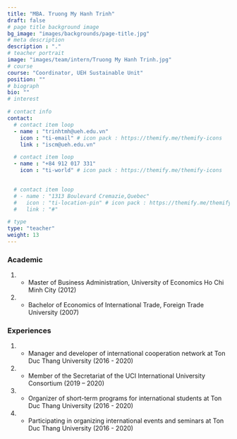 ```yaml
---
title: "MBA. Truong My Hanh Trinh"
draft: false
# page title background image
bg_image: "images/backgrounds/page-title.jpg"
# meta description
description : "."
# teacher portrait
image: "images/team/intern/Truong My Hanh Trinh.jpg"
# course
course: "Coordinator, UEH Sustainable Unit"
position: ""
# biograph
bio: ""
# interest

# contact info
contact:
  # contact item loop
  - name : "trinhtmh@ueh.edu.vn"
    icon : "ti-email" # icon pack : https://themify.me/themify-icons
    link : "iscm@ueh.edu.vn"

  # contact item loop
  - name : "+84 912 017 331"
    icon : "ti-world" # icon pack : https://themify.me/themify-icons
  

  # contact item loop
  # - name : "1313 Boulevard Cremazie,Quebec"
  #   icon : "ti-location-pin" # icon pack : https://themify.me/themify-icons
  #   link : "#"

# type
type: "teacher"
weight: 13
---
```


### Academic
1. * Master of Business Administration, University of Economics Ho Chi Minh City (2012)
1. * Bachelor of Economics of International Trade, Foreign Trade University (2007)

### Experiences
1. * Manager and developer of international cooperation network at Ton Duc Thang University (2016 - 2020)
1. * Member of the Secretariat of the UCI International University Consortium (2019 – 2020)
1. * Organizer of short-term programs for international students at Ton Duc Thang University (2016 - 2020)
1. * Participating in organizing international events and seminars at Ton Duc Thang University (2016 - 2020)

